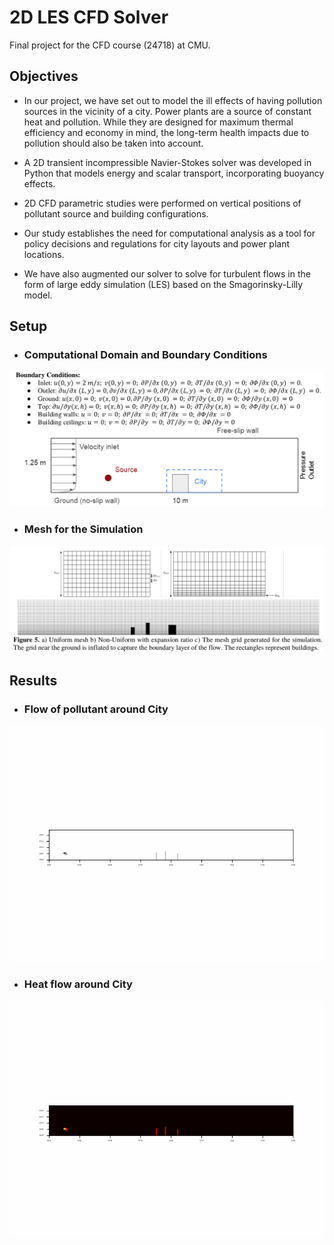 # 2D LES CFD Solver

Final project for the CFD course (24718) at CMU.

## Objectives
   
* In our project, we have set out to model the ill effects of having pollution sources in the vicinity of a city. Power plants are a source of constant heat and pollution. While they are designed for maximum thermal efficiency and economy in mind, the long-term health impacts due to pollution should also
be taken into account. 
    
* A 2D transient incompressible Navier-Stokes solver was developed in Python that models energy and scalar transport, incorporating buoyancy effects. 
    
* 2D CFD parametric studies were performed on vertical positions of pollutant source and building configurations. 
    
* Our study establishes the need for computational analysis as a tool for policy decisions and regulations for city layouts and power plant locations. 

* We have also augmented our solver to solve for turbulent flows in the form of large eddy simulation (LES) based on the Smagorinsky-Lilly model.


## Setup

 - ### Computational Domain and Boundary Conditions
![](BCs.png)

 - ### Mesh for the Simulation
![](mesh.png)


## Results

  - ### Flow of pollutant around City
![](phi.gif)

  - ### Heat flow around City
![](T.gif)
